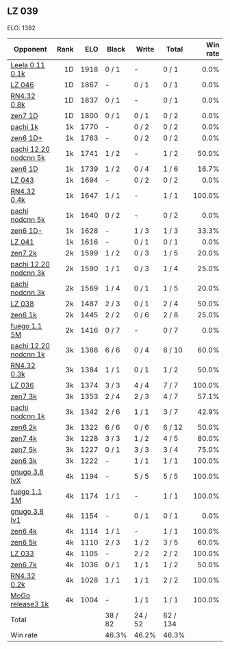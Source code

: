 ## LZ 039 ##

ELO: 1382

Opponent | Rank | ELO | Black | Write | Total | Win rate
---------|-----:|----:|-------|-------|-------|-------:
[Leela 0.11 0.1k](Leela%200.11%200.1k.md) | 1D | 1918 | 0 / 1 | - | 0 / 1 | 0.0%
[LZ 046](LZ%20046.md) | 1D | 1867 | - | 0 / 1 | 0 / 1 | 0.0%
[RN4.32 0.8k](RN4.32%200.8k.md) | 1D | 1837 | 0 / 1 | - | 0 / 1 | 0.0%
[zen7 1D](zen7%201D.md) | 1D | 1800 | 0 / 1 | 0 / 1 | 0 / 2 | 0.0%
[pachi 1k](pachi%201k.md) | 1k | 1770 | - | 0 / 2 | 0 / 2 | 0.0%
[zen6 1D+](zen6%201D+.md) | 1k | 1763 | - | 0 / 2 | 0 / 2 | 0.0%
[pachi 12.20 nodcnn 5k](pachi%2012.20%20nodcnn%205k.md) | 1k | 1741 | 1 / 2 | - | 1 / 2 | 50.0%
[zen6 1D](zen6%201D.md) | 1k | 1739 | 1 / 2 | 0 / 4 | 1 / 6 | 16.7%
[LZ 043](LZ%20043.md) | 1k | 1694 | - | 0 / 2 | 0 / 2 | 0.0%
[RN4.32 0.4k](RN4.32%200.4k.md) | 1k | 1647 | 1 / 1 | - | 1 / 1 | 100.0%
[pachi nodcnn 5k](pachi%20nodcnn%205k.md) | 1k | 1640 | 0 / 2 | - | 0 / 2 | 0.0%
[zen6 1D-](zen6%201D-.md) | 1k | 1628 | - | 1 / 3 | 1 / 3 | 33.3%
[LZ 041](LZ%20041.md) | 1k | 1616 | - | 0 / 1 | 0 / 1 | 0.0%
[zen7 2k](zen7%202k.md) | 2k | 1599 | 1 / 2 | 0 / 3 | 1 / 5 | 20.0%
[pachi 12.20 nodcnn 3k](pachi%2012.20%20nodcnn%203k.md) | 2k | 1590 | 1 / 1 | 0 / 3 | 1 / 4 | 25.0%
[pachi nodcnn 3k](pachi%20nodcnn%203k.md) | 2k | 1569 | 1 / 4 | 0 / 1 | 1 / 5 | 20.0%
[LZ 038](LZ%20038.md) | 2k | 1487 | 2 / 3 | 0 / 1 | 2 / 4 | 50.0%
[zen6 1k](zen6%201k.md) | 2k | 1445 | 2 / 2 | 0 / 6 | 2 / 8 | 25.0%
[fuego 1.1 5M](fuego%201.1%205M.md) | 2k | 1416 | 0 / 7 | - | 0 / 7 | 0.0%
[pachi 12.20 nodcnn 1k](pachi%2012.20%20nodcnn%201k.md) | 3k | 1388 | 6 / 6 | 0 / 4 | 6 / 10 | 60.0%
[RN4.32 0.3k](RN4.32%200.3k.md) | 3k | 1384 | 1 / 1 | 0 / 1 | 1 / 2 | 50.0%
[LZ 036](LZ%20036.md) | 3k | 1374 | 3 / 3 | 4 / 4 | 7 / 7 | 100.0%
[zen7 3k](zen7%203k.md) | 3k | 1353 | 2 / 4 | 2 / 3 | 4 / 7 | 57.1%
[pachi nodcnn 1k](pachi%20nodcnn%201k.md) | 3k | 1342 | 2 / 6 | 1 / 1 | 3 / 7 | 42.9%
[zen6 2k](zen6%202k.md) | 3k | 1322 | 6 / 6 | 0 / 6 | 6 / 12 | 50.0%
[zen7 4k](zen7%204k.md) | 3k | 1228 | 3 / 3 | 1 / 2 | 4 / 5 | 80.0%
[zen7 5k](zen7%205k.md) | 3k | 1227 | 0 / 1 | 3 / 3 | 3 / 4 | 75.0%
[zen6 3k](zen6%203k.md) | 3k | 1222 | - | 1 / 1 | 1 / 1 | 100.0%
[gnugo 3.8 lvX](gnugo%203.8%20lvX.md) | 4k | 1194 | - | 5 / 5 | 5 / 5 | 100.0%
[fuego 1.1 1M](fuego%201.1%201M.md) | 4k | 1174 | 1 / 1 | - | 1 / 1 | 100.0%
[gnugo 3.8 lv1](gnugo%203.8%20lv1.md) | 4k | 1154 | - | 0 / 1 | 0 / 1 | 0.0%
[zen6 4k](zen6%204k.md) | 4k | 1114 | 1 / 1 | - | 1 / 1 | 100.0%
[zen6 5k](zen6%205k.md) | 4k | 1110 | 2 / 3 | 1 / 2 | 3 / 5 | 60.0%
[LZ 033](LZ%20033.md) | 4k | 1105 | - | 2 / 2 | 2 / 2 | 100.0%
[zen6 7k](zen6%207k.md) | 4k | 1036 | 0 / 1 | 1 / 1 | 1 / 2 | 50.0%
[RN4.32 0.2k](RN4.32%200.2k.md) | 4k | 1028 | 1 / 1 | 1 / 1 | 2 / 2 | 100.0%
[MoGo release3 1k](MoGo%20release3%201k.md) | 4k | 1004 | - | 1 / 1 | 1 / 1 | 100.0%
Total | | | 38 / 82 | 24 / 52 | 62 / 134 | 
Win rate| | | 46.3% | 46.2% | 46.3% | 
